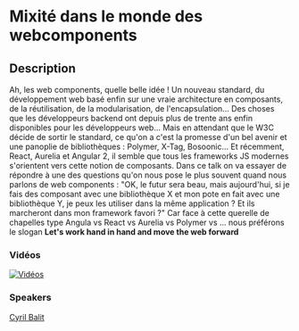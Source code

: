 # Mixité dans le monde des webcomponents

## Description

Ah, les web components, quelle belle idée ! Un nouveau standard, du développement web basé enfin sur une vraie architecture en composants, 
de la réutilisation, de la modularisation, de l'encapsulation... Des choses que les développeurs backend ont depuis plus de trente ans enfin
disponibles pour les développeurs web...
Mais en attendant que le W3C décide de sortir le standard, ce qu'on a  c'est la promesse d'un bel avenir et une panoplie de 
bibliothèques : Polymer, X-Tag, Bosoonic... Et récemment, React, Aurelia et  Angular 2, 
il semble que tous les frameworks JS modernes s'orientent vers cette notion de composants.
Dans ce talk on va essayer de répondre à une des questions qu'on nous pose le plus souvent quand nous parlons de web components : 
"OK, le futur sera beau, mais aujourd'hui, si je fais des composant avec une bibliothèque X et mon pote en fait avec une bibliothèque Y,
je peux les utiliser dans la même application ? Et ils marcheront dans mon framework favori ?"
Car face à cette querelle de chapelles type Angula vs React vs Aurelia vs Polymer vs ...
nous préférons le slogan **Let's work hand in hand and move the web forward**





### Vidéos

[![Vidéos](https://img.youtube.com/vi/B3eyhNBKx2U/0.jpg)](https://www.youtube.com/watch?v=B3eyhNBKx2U)


### Speakers

[Cyril Balit](../speakers/cyrilbalit.md)